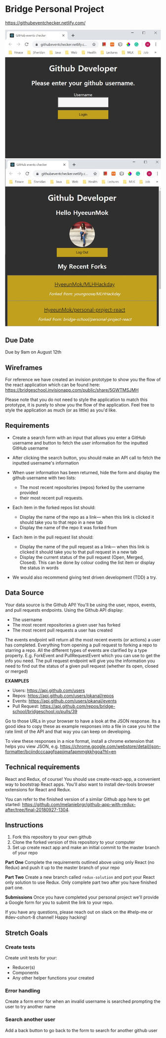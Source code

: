# Bridge Personal Project

https://githubeventchecker.netlify.com/

![deploy1](deploy1.jpg)
![diploy2](deploy2.jpg)

## Due Date
Due by 9am on August 12th

## Wireframes
For reference we have created an invision prototype to show you the flow of the react application which can be found here: https://bridgeschool.invisionapp.com/public/share/5GWTMSJMH

Please note that you do not need to style the application to match this prototype, it is purely to show you the flow of the application. Feel free to style the application as much (or as little) as you'd like.

## Requirements

- Create a search form with an input that allows you enter a GitHub username and button to fetch the user information for the inputted GitHub username

- After clicking the search button, you should make an API call to fetch the inputted username's information

- When user information has been returned, hide the form and display the github username with two lists:
    - The most recent repositories (repos) forked by the username provided
    - their most recent pull requests.

- Each item in the forked repos list should:
    - Display the name of the repo as a link— when this link is clicked it should take you to that repo in a new tab
    - Display the name of the repo it was forked from
    
 - Each item in the pull request list should:
     - Display the name of the pull request as a link— when this link is clicked it should take you to that pull request in a new tab
     - Display the current status of the pull request (Open, Merged, Closed). This can be done by colour coding the list item or display the status in words

- We would also recommend giving test driven development (TDD) a try.

## Data Source
Your data source is the Github API! You'll be using the user, repos, events, and pull requests endpoints. Using the Github API display:

- The username
- The most recent repositories a given user has forked
- The most recent pull requests a user has created

The events endpoint will return all the most recent events (or actions) a user has completed. Everything from opening a pull request to forking a repo to starring a repo. All the different types of events are clarified by a type property. E.g. ForkEvent and PullRequestEvent which you can use to get the info you need. The pull request endpoint will give you the information you need to find out the status of a given pull request (whether its open, closed or merged)

**EXAMPLES**
- Users: https://api.github.com/users
- Repos: https://api.github.com/users/pkanal/repos
- Events: https://api.github.com/users/pkanal/events
- Pull Request: https://api.github.com/repos/bridge-school/bridgeschool.io/pulls/39

Go to those URLs in your browser to have a look at the JSON response. Its a good idea to copy these as example responses into a file in case you hit the rate limit of the API and that way you can keep on developing.

To view these responses in a nice format, install a chrome extension that helps you view JSON, e.g. https://chrome.google.com/webstore/detail/json-formatter/bcjindcccaagfpapjjmafapmmgkkhgoa?hl=en

## Technical requirements
React and Redux, of course! You should use create-react-app, a convenient way to bootstrap React apps. You'll also want to install dev-tools browser extensions for React and Redux.

You can refer to the finished version of a similar Github app here to get started: https://github.com/melaniebrgr/github-app-with-redux-after/tree/final-20180927-1304.

## Instructions

1. Fork this repository to your own github
2. Clone the forked version of this repository to your computer 
3. Set up create react app and make an initial commit to the master branch of your repo

**Part One**
Complete the requirements outlined above using only React (no Redux) and push it up to the master branch of your repo

**Part Two**
Create a new branch called `redux-solution` and port your React only solution to use Redux. Only complete part two after you have finished part one.

**Submissions**
Once you have completed your personal project we'll provide a Google form for you to submit the link to your repo.

If you have any questions, please reach out on slack on the #help-me or #dev-cohort-8 channel! Happy hacking!

## Stretch Goals

### Create tests
Create unit tests for your:
- Reducer(s)
- Components
- Any other helper functions your created

### Error handling
Create a form error for when an invalid username is searched prompting the user to try another name

### Search another user
Add a back button to go back to the form to search for another github user

